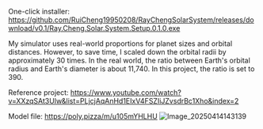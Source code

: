 One-click installer:
https://github.com/RuiCheng19950208/RayChengSolarSystem/releases/download/v0.1/Ray.Cheng.Solar.System.Setup.0.1.0.exe

My simulator uses real-world proportions for planet sizes and orbital distances. However, to save time, I scaled down the orbital radii by approximately 30 times.
In the real world, the ratio between Earth's orbital radius and Earth's diameter is about 11,740. In this project, the ratio is set to 390.

Reference project:
https://www.youtube.com/watch?v=XXzqSAt3UIw&list=PLjcjAqAnHd1EIxV4FSZIiJZvsdrBc1Xho&index=2

Model file:
https://poly.pizza/m/u105mYHLHU
![Image_20250414143139](https://github.com/user-attachments/assets/5c18a4ac-feca-4931-b462-c086049f910e)
